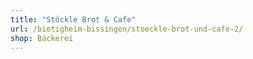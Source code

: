 ```yaml
---
title: "Stöckle Brot & Cafe"
url: /bietigheim-bissingen/stoeckle-brot-und-cafe-2/
shop: Bäckerei
---
```

